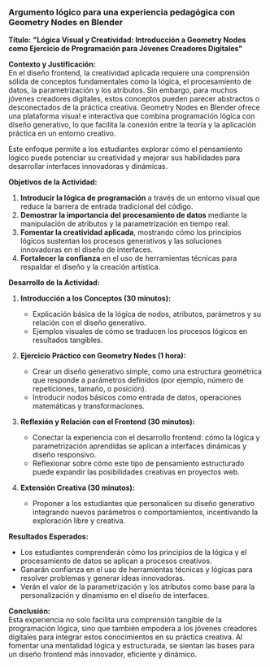 ### Argumento lógico para una experiencia pedagógica con Geometry Nodes en Blender

**Título:** **"Lógica Visual y Creatividad: Introducción a Geometry Nodes como Ejercicio de Programación para Jóvenes Creadores Digitales"**

**Contexto y Justificación:**  
En el diseño frontend, la creatividad aplicada requiere una comprensión sólida de conceptos fundamentales como la lógica, el procesamiento de datos, la parametrización y los atributos. Sin embargo, para muchos jóvenes creadores digitales, estos conceptos pueden parecer abstractos o desconectados de la práctica creativa. Geometry Nodes en Blender ofrece una plataforma visual e interactiva que combina programación lógica con diseño generativo, lo que facilita la conexión entre la teoría y la aplicación práctica en un entorno creativo.  

Este enfoque permite a los estudiantes explorar cómo el pensamiento lógico puede potenciar su creatividad y mejorar sus habilidades para desarrollar interfaces innovadoras y dinámicas.

**Objetivos de la Actividad:**  
1. **Introducir la lógica de programación** a través de un entorno visual que reduce la barrera de entrada tradicional del código.  
2. **Demostrar la importancia del procesamiento de datos** mediante la manipulación de atributos y la parametrización en tiempo real.  
3. **Fomentar la creatividad aplicada**, mostrando cómo los principios lógicos sustentan los procesos generativos y las soluciones innovadoras en el diseño de interfaces.  
4. **Fortalecer la confianza** en el uso de herramientas técnicas para respaldar el diseño y la creación artística.  

**Desarrollo de la Actividad:**  

1. **Introducción a los Conceptos (30 minutos):**  
   - Explicación básica de la lógica de nodos, atributos, parámetros y su relación con el diseño generativo.  
   - Ejemplos visuales de cómo se traducen los procesos lógicos en resultados tangibles.  

2. **Ejercicio Práctico con Geometry Nodes (1 hora):**  
   - Crear un diseño generativo simple, como una estructura geométrica que responde a parámetros definidos (por ejemplo, número de repeticiones, tamaño, o posición).  
   - Introducir nodos básicos como entrada de datos, operaciones matemáticas y transformaciones.  

3. **Reflexión y Relación con el Frontend (30 minutos):**  
   - Conectar la experiencia con el desarrollo frontend: cómo la lógica y parametrización aprendidas se aplican a interfaces dinámicas y diseño responsivo.  
   - Reflexionar sobre cómo este tipo de pensamiento estructurado puede expandir las posibilidades creativas en proyectos web.  

4. **Extensión Creativa (30 minutos):**  
   - Proponer a los estudiantes que personalicen su diseño generativo integrando nuevos parámetros o comportamientos, incentivando la exploración libre y creativa.  

**Resultados Esperados:**  
- Los estudiantes comprenderán cómo los principios de la lógica y el procesamiento de datos se aplican a procesos creativos.  
- Ganarán confianza en el uso de herramientas técnicas y lógicas para resolver problemas y generar ideas innovadoras.  
- Verán el valor de la parametrización y los atributos como base para la personalización y dinamismo en el diseño de interfaces.  

**Conclusión:**  
Esta experiencia no solo facilita una comprensión tangible de la programación lógica, sino que también empodera a los jóvenes creadores digitales para integrar estos conocimientos en su práctica creativa. Al fomentar una mentalidad lógica y estructurada, se sientan las bases para un diseño frontend más innovador, eficiente y dinámico. 

